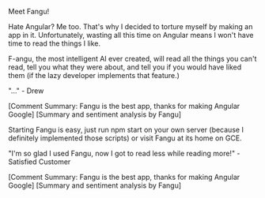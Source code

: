Meet Fangu!

Hate Angular? Me too. That's why I decided to torture myself by making an app
in it. Unfortunately, wasting all this time on Angular means I won't have time
to read the things I like.

F-angu, the most intelligent AI ever created, will read all the things you
can't read, tell you what they were about, and tell you if you would have liked
them (if the lazy developer implements that feature.)

"..." - Drew

[Comment Summary: Fangu is the best app, thanks for making Angular Google]
[Summary and sentiment analysis by Fangu]

Starting Fangu is easy, just run npm start on your own server (because
I definitely implemented those scripts) or visit Fangu at its home on GCE.

"I'm so glad I used Fangu, now I got to read less while reading more!" - Satisfied Customer

[Comment Summary: Fangu is the best app, thanks for making Angular Google]
[Summary and sentiment analysis by Fangu] 
